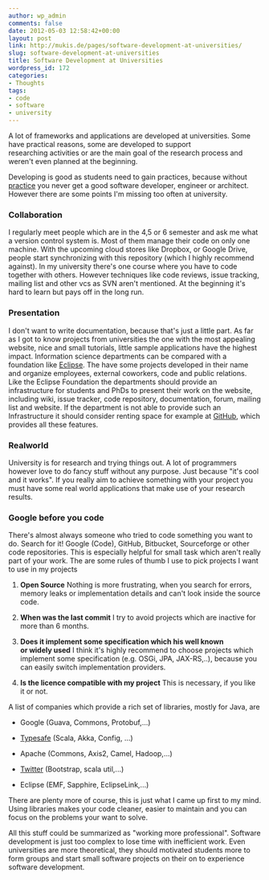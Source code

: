 ```yaml
---
author: wp_admin
comments: false
date: 2012-05-03 12:58:42+00:00
layout: post
link: http://mukis.de/pages/software-development-at-universities/
slug: software-development-at-universities
title: Software Development at Universities
wordpress_id: 172
categories:
- Thoughts
tags:
- code
- software
- university
---
```


A lot of frameworks and applications are developed at universities. Some have practical reasons, some are developed to support researching activities or are the main goal of the research process and weren't even planned at the beginning.

Developing is good as students need to gain practices, because without [practice](http://www.gamedev.net/blog/355/entry-2250592-become-a-good-programmer-in-six-really-hard-steps/) you never get a good software developer, engineer or architect. However there are some points I'm missing too often at university.


### Collaboration


I regularly meet people which are in the 4,5 or 6 semester and ask me what a version control system is. Most of them manage their code on only one machine. With the upcoming cloud stores like Dropbox, or Google Drive, people start synchronizing with this repository (which I highly recommend against). In my university there's one course where you have to code together with others. However techniques like code reviews, issue tracking, mailing list and other vcs as SVN aren't mentioned. At the beginning it's hard to learn but pays off in the long run.


### Presentation


I don't want to write documentation, because that's just a little part. As far as I got to know projects from universities the one with the most appealing website, nice and small tutorials, little sample applications have the highest impact. Information science departments can be compared with a foundation like [Eclipse](http://eclipse.org/). The have some projects developed in their name and organize employees, external coworkers, code and public relations. Like the Eclipse Foundation the departments should provide an infrastructure for students and PhDs to present their work on the website, including wiki, issue tracker, code repository, documentation, forum, mailing list and website. If the department is not able to provide such an Infrastructure it should consider renting space for example at [GitHub](https://github.com/), which provides all these features.


### Realworld


University is for research and trying things out. A lot of programmers however love to do fancy stuff without any purpose. Just because "it's cool and it works". If you really aim to achieve something with your project you must have some real world applications that make use of your research results.


### Google before you code


There's almost always someone who tried to code something you want to do. Search for it! Google (Code), GitHub, Bitbucket, Sourceforge or other code repositories. This is especially helpful for small task which aren't really part of your work. The are some rules of thumb I use to pick projects I want to use in my projects



	
  1. **Open Source**
Nothing is more frustrating, when you search for errors, memory leaks or implementation details and can't look inside the source code.

	
  2. **When was the last commit**
I try to avoid projects which are inactive for more than 6 months. 

	
  3. **Does it implement some specification which his well known or widely used**
I think it's highly recommend to choose projects which implement some specification (e.g. OSGi, JPA, JAX-RS,..), because you can easily switch implementation providers. 

	
  4. **Is the licence compatible with my project**
This is necessary, if you like it or not.   


A list of companies which provide a rich set of libraries, mostly for Java, are

	
  * Google (Guava, Commons, Protobuf,...)

	
  * [Typesafe](https://github.com/typesafehub) (Scala, Akka, Config, ...)

	
  * Apache (Commons, Axis2, Camel, Hadoop,...)

	
  * [Twitter](https://github.com/twitter/) (Bootstrap, scala util,...)

	
  * Eclipse (EMF, Sapphire, EclipseLink,...)




There are plenty more of course, this is just what I came up first to my mind. Using libraries makes your code cleaner, easier to maintain and you can focus on the problems your want to solve. 





All this stuff could be summarized as "working more professional". Software development is just too complex to lose time with inefficient work. Even universities are more theoretical, they should motivated students more to form groups and start small software projects on their on to experience software development.
